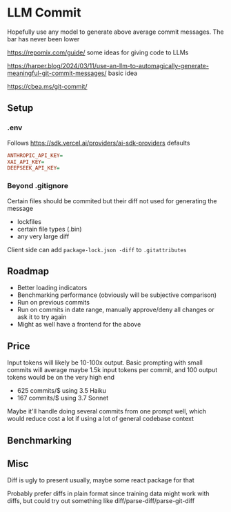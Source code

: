 # LLM Commit

Hopefully use any model to generate above average commit messages. The bar has never been lower

<https://repomix.com/guide/> some ideas for giving code to LLMs

<https://harper.blog/2024/03/11/use-an-llm-to-automagically-generate-meaningful-git-commit-messages/> basic idea

<https://cbea.ms/git-commit/>

## Setup

### .env

Follows <https://sdk.vercel.ai/providers/ai-sdk-providers> defaults

```ini
ANTHROPIC_API_KEY=
XAI_API_KEY=
DEEPSEEK_API_KEY=
```

### Beyond .gitignore

Certain files should be commited but their diff not used for generating the message

- lockfiles
- certain file types (.bin)
- any very large diff

Client side can add `package-lock.json -diff` to `.gitattributes`

## Roadmap

- Better loading indicators
- Benchmarking performance (obviously will be subjective comparison)
- Run on previous commits
- Run on commits in date range, manually approve/deny all changes or ask it to try again
- Might as well have a frontend for the above

## Price

Input tokens will likely be 10-100x output. Basic prompting with small commits will average maybe 1.5k input tokens per commit, and 100 output tokens would be on the very high end

- 625 commits/$ using 3.5 Haiku
- 167 commits/$ using 3.7 Sonnet

Maybe it'll handle doing several commits from one prompt well, which would reduce cost a lot if using a lot of general codebase context

## Benchmarking

## Misc

Diff is ugly to present usually, maybe some react package for that

Probably prefer diffs in plain format since training data might work with diffs, but could try out something like diff/parse-diff/parse-git-diff
